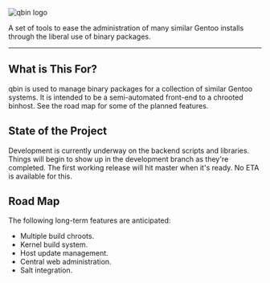![qbin logo](https://raw.github.com/BlueDragonX/qbin/master/assets/logo.png "qbin logo")

A set of tools to ease the administration of many similar Gentoo installs
through the liberal use of binary packages.

----------------------------------------------------------------------------------------

What is This For?
-----------------

qbin is used to manage binary packages for a collection of similar Gentoo
systems. It is intended to be a semi-automated front-end to a chrooted binhost.
See the road map for some of the planned features.


State of the Project
--------------------

Development is currently underway on the backend scripts and libraries. Things
will begin to show up in the development branch as they're completed. The first
working release will hit master when it's ready. No ETA is available for this.


Road Map
--------

The following long-term features are anticipated:

* Multiple build chroots.
* Kernel build system.
* Host update management.
* Central web administration.
* Salt integration.
